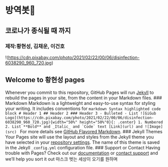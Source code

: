 # 방역봇👀
## 코로나가 종식될 때 까지
### 제작:황현성, 김채운, 이건호 

!(https://cdn.pixabay.com/photo/2021/02/22/00/06/disinfection-6038290_960_720.jpg)


## Welcome to 황현성 pages
Whenever you commit to this repository, GitHub Pages will run [Jekyll](https://jekyllrb.com/) to rebuild the pages in your site, from the content in your Markdown files. ### Markdown Markdown is a lightweight and easy-to-use syntax for styling your writing. It includes conventions for ```markdown Syntax highlighted code block # Header 1 ## Header 2 ### Header 3 - Bulleted - List ![GiGub Logo](https://cdn.pixabay.com/photo/2021/02/22/00/06/disinfection-6038290_960_720.jpg){width="50%" height="50%"0}{: .center} 1. Numbered 2. List **Bold** and _Italic_ and `Code` text [Link](url) and ![Image](src) ``` For more details see [GitHub Flavored Markdown](https://guides.github.com/features/mastering-markdown/). ### Jekyll Themes Your Pages site will use the layout and styles from the Jekyll theme you have selected in your [repository settings](https://github.com/hhs1260/quarantinebot/settings/pages). The name of this theme is saved in the Jekyll `_config.yml` configuration file. ### Support or Contact Having trouble with Pages? Check out our [documentation](https://docs.github.com/categories/github-pages-basics/) or [contact support](https://support.github.com/contact) and we’ll help you sort it out
마스크 벗는 세상이 오기를 원하며
